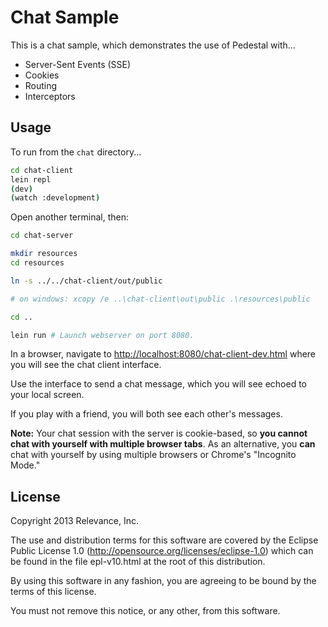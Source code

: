 # Chat Sample

This is a chat sample, which demonstrates the use of Pedestal with...

- Server-Sent Events (SSE)
- Cookies
- Routing
- Interceptors


## Usage

To run from the `chat` directory...

```sh
cd chat-client
lein repl
(dev)
(watch :development)
```
Open another terminal, then:

```sh
cd chat-server

mkdir resources
cd resources

ln -s ../../chat-client/out/public

# on windows: xcopy /e ..\chat-client\out\public .\resources\public

cd ..

lein run # Launch webserver on port 8080.
```

In a browser, navigate to <http://localhost:8080/chat-client-dev.html> where you will see the chat client interface.

Use the interface to send a chat message, which you will see echoed to your local screen.

If you play with a friend, you will both see each other's messages.

**Note:** Your chat session with the server is cookie-based, so **you cannot chat with yourself with multiple browser tabs**. As an alternative, you **can** chat with yourself by using multiple browsers or Chrome's "Incognito Mode."


License
-------
Copyright 2013 Relevance, Inc.

The use and distribution terms for this software are covered by the
Eclipse Public License 1.0 (http://opensource.org/licenses/eclipse-1.0)
which can be found in the file epl-v10.html at the root of this distribution.

By using this software in any fashion, you are agreeing to be bound by
the terms of this license.

You must not remove this notice, or any other, from this software.
